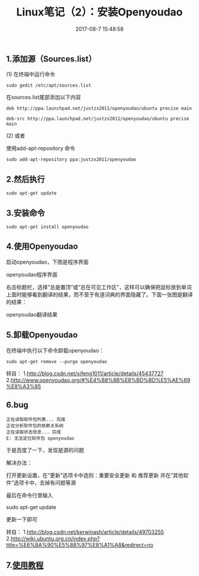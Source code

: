 ﻿---
layout: '[poto]'
title: Linux笔记（2）：安装Openyoudao
date: 2017-08-7 15:48:58
tags: [笔记,ubuntu,linux]
categories: [Linux] #Linux笔记（2）：安装Openyoudao
---

## 1.添加源（Sources.list）


(1) 在终端中运行命令
```
sudo gedit /etc/apt/sources.list
```
在sources.list尾部添加以下内容
```
deb http://ppa.launchpad.net/justzx2011/openyoudao/ubuntu precise main

deb-src http://ppa.launchpad.net/justzx2011/openyoudao/ubuntu precise main
```
(2) 或者

使用add-apt-repository 命令
```
sudo add-apt-repository ppa:justzx2011/openyoudao
```
## 2.然后执行
```
sudo apt-get update
```
## 3.安装命令
```
sudo apt-get install openyoudao
```
## 4.使用Openyoudao

启动openyoudao，下图是程序界面

openyoudao程序界面

右击标题栏，选择“总是置顶”或“总在可见工作区”，这样可以确保把鼠标放到单词上面时能够看到翻译的结果，而不至于有道词典的界面隐藏了。下面一张图是翻译的结果：

openyoudao翻译结果

## 5.卸载Openyoudao

在终端中执行以下命令卸载openyoudao：
```
sudo apt-get remove --purge openyoudao
```
转自：
1.http://blog.csdn.net/xifeng1011/article/details/45437727
2.http://www.openyoudao.org/#%E4%B8%8B%E8%BD%BD%E5%AE%89%E8%A3%85
      
## 6.bug
```
正在读取软件包列表... 完成 
正在分析软件包的依赖关系树        
正在读取状态信息... 完成        
E: 无法定位软件包 openyoudao
```

于是百度了一下，发现是源的问题

解决办法：

打开更新设置，在“更新”选项卡中选则：重要安全更新 和 推荐更新
并在“其他软件”选项卡中，去掉有问题等源

最后在命令行里输入

sudo apt-get update

更新一下即可

转自：
1.http://blog.csdn.net/kerwinash/article/details/49703255
2.http://wiki.ubuntu.org.cn/index.php?title=%E6%BA%90%E5%88%97%E8%A1%A8&redirect=no

## 7.[使用教程](http://www.openyoudao.org/openyoudao_0.3%E4%BD%BF%E7%94%A8%E6%95%99%E7%A8%8B)